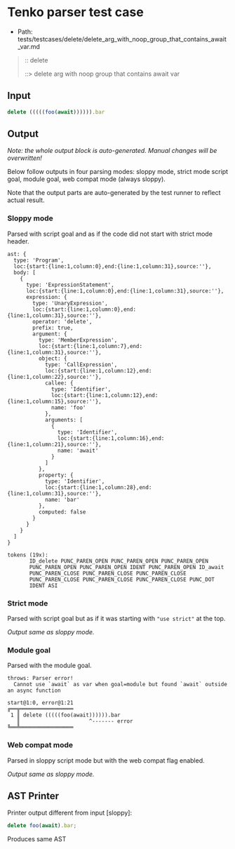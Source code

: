 # Tenko parser test case

- Path: tests/testcases/delete/delete_arg_with_noop_group_that_contains_await_var.md

> :: delete
>
> ::> delete arg with noop group that contains await var

## Input

`````js
delete (((((foo(await)))))).bar
`````

## Output

_Note: the whole output block is auto-generated. Manual changes will be overwritten!_

Below follow outputs in four parsing modes: sloppy mode, strict mode script goal, module goal, web compat mode (always sloppy).

Note that the output parts are auto-generated by the test runner to reflect actual result.

### Sloppy mode

Parsed with script goal and as if the code did not start with strict mode header.

`````
ast: {
  type: 'Program',
  loc:{start:{line:1,column:0},end:{line:1,column:31},source:''},
  body: [
    {
      type: 'ExpressionStatement',
      loc:{start:{line:1,column:0},end:{line:1,column:31},source:''},
      expression: {
        type: 'UnaryExpression',
        loc:{start:{line:1,column:0},end:{line:1,column:31},source:''},
        operator: 'delete',
        prefix: true,
        argument: {
          type: 'MemberExpression',
          loc:{start:{line:1,column:7},end:{line:1,column:31},source:''},
          object: {
            type: 'CallExpression',
            loc:{start:{line:1,column:12},end:{line:1,column:22},source:''},
            callee: {
              type: 'Identifier',
              loc:{start:{line:1,column:12},end:{line:1,column:15},source:''},
              name: 'foo'
            },
            arguments: [
              {
                type: 'Identifier',
                loc:{start:{line:1,column:16},end:{line:1,column:21},source:''},
                name: 'await'
              }
            ]
          },
          property: {
            type: 'Identifier',
            loc:{start:{line:1,column:28},end:{line:1,column:31},source:''},
            name: 'bar'
          },
          computed: false
        }
      }
    }
  ]
}

tokens (19x):
       ID_delete PUNC_PAREN_OPEN PUNC_PAREN_OPEN PUNC_PAREN_OPEN
       PUNC_PAREN_OPEN PUNC_PAREN_OPEN IDENT PUNC_PAREN_OPEN ID_await
       PUNC_PAREN_CLOSE PUNC_PAREN_CLOSE PUNC_PAREN_CLOSE
       PUNC_PAREN_CLOSE PUNC_PAREN_CLOSE PUNC_PAREN_CLOSE PUNC_DOT
       IDENT ASI
`````

### Strict mode

Parsed with script goal but as if it was starting with `"use strict"` at the top.

_Output same as sloppy mode._

### Module goal

Parsed with the module goal.

`````
throws: Parser error!
  Cannot use `await` as var when goal=module but found `await` outside an async function

start@1:0, error@1:21
╔══╦═════════════════
 1 ║ delete (((((foo(await)))))).bar
   ║                      ^------- error
╚══╩═════════════════

`````


### Web compat mode

Parsed in sloppy script mode but with the web compat flag enabled.

_Output same as sloppy mode._

## AST Printer

Printer output different from input [sloppy]:

````js
delete foo(await).bar;
````

Produces same AST
